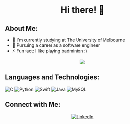 <h1 align="center">Hi there! 👋</h1>

<!--
**ybotf/ybotf** is a ✨ _special_ ✨ repository because its `README.md` (this file) appears on your GitHub profile.
-->

## About Me:
- 🔭 I'm currently studying at The University of Melbourne
- 🌱 Pursuing a career as a software engineer
- ⚡ Fun fact: I like playing badminton :)

<p align="center">
  <img src="https://github-readme-streak-stats.herokuapp.com/?user=ybotf&theme=tokyonight&hide_border=true" />
</p>

## Languages and Technologies:
![C](https://img.shields.io/badge/c-%2300599C.svg?style=for-the-badge&logo=c&logoColor=white)
![Python](https://img.shields.io/badge/python-3670A0?style=for-the-badge&logo=python&logoColor=ffdd54)
![Swift](https://img.shields.io/badge/swift-F54A2A?style=for-the-badge&logo=swift&logoColor=white)
![Java](https://img.shields.io/badge/java-%23ED8B00.svg?style=for-the-badge&logo=java&logoColor=white)
![MySQL](https://img.shields.io/badge/mysql-%2300f.svg?style=for-the-badge&logo=mysql&logoColor=white)

## Connect with Me:
<p align="center">
  <a href="https://linkedin.com/in/tobyfunghm" target="_blank">
    <img src="https://img.shields.io/badge/LinkedIn-0077B5?style=for-the-badge&logo=linkedin&logoColor=white" alt="LinkedIn" />
  </a>
</p>
